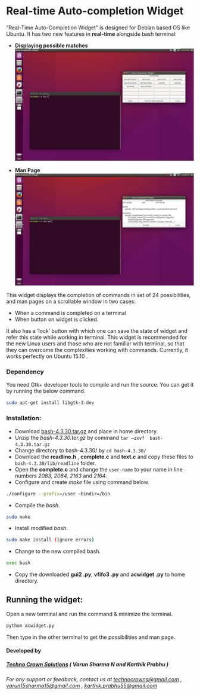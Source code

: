 # Real-time Auto-completion Widget
“Real-Time Auto-Completion Widget” is designed for Debian based OS like Ubuntu. It has two new features in **real-time** alongside bash terminal:
- **Displaying possible matches**
![Screenshot 1](https://github.com/Techno-Crown-Solutions/Real-time-Auto-completion-Widget/blob/master/screenshots/Auto-completion-widget-apt-screenshot-1.jpg "AC widget displaying possible matches for apt-")

- **Man Page**
![Screenshot 2](https://github.com/Techno-Crown-Solutions/Real-time-Auto-completion-Widget/blob/master/screenshots/Auto-completion-widget-apt-get-screenshot-2.jpg "AC widget displaying man page")

This widget displays the completion of commands in set of 24 possibilities, and man pages on a scrollable window in two cases: 
- When a command is completed on a terminal
- When button on widget is clicked.
 
It also has a ‘lock’ button with which one can save the state of widget and refer this state while working in terminal. This widget is recommended for the new Linux users and those who are not familiar with terminal, so that they can overcome the complexities working with commands. Currently, it works perfectly on Ubuntu 15.10 .



### Dependency
You need Gtk+ developer tools to compile and run the source. You can get it by running the below command.
```sh
sudo apt-get install libgtk-3-dev
```


### Installation:
-	Download  [bash-4.3.30.tar.gz](https://ftp.gnu.org/gnu/bash/bash-4.3.30.tar.gz) and place in home directory.
-	Unzip the *bash-4.3.30.tar.gz* by command `tar –zxvf  bash-4.3.30.tar.gz`
-	Change directory to bash-4.3.30/ by `cd bash-4.3.30/`
-	Download the **readline.h** , **complete.c** and **text.c** and copy these files to `bash-4.3.30/lib/readline` folder.
-	Open the **complete.c** and change the `user-name` to your name in line numbers *2083, 2084, 2163* and *2164*.
-	Configure and create *make* file using command below.
```sh 
./configure --prefix=/user –bindir=/bin 
```
- Compile the *bash*.
```sh
sudo make
```
-  Install modified *bash*.
```sh
sudo make install (ignore errors)
```
-  Change to the new compiled bash.
```sh
exec bash
```
-  Copy the downloaded **gui2 .py**, **vfifo3 .py** and **acwidget .py** to home directory.





## Running the widget:
Open a new terminal and run the command & minimize the terminal.
```sh
python acwidget.py
```
Then type in the other terminal to get the possibilities and man page.



#### Developed by
##### [Techno Crown Solutions](http://techno-crown.com) ( Varun Sharma N and Karthik Prabhu )
###### For any support or feedback, contact us at technocrowns@gmail.com , varun15sharma15@gmail.com , karthik.prabhu55@gmail.com
